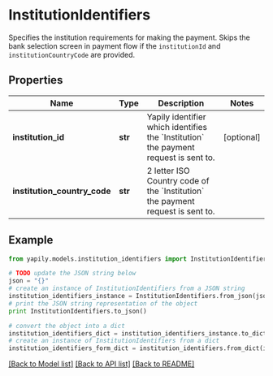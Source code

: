 # InstitutionIdentifiers

Specifies the institution requirements for making the payment. Skips the bank selection screen in payment flow if the `institutionId` and `institutionCountryCode` are provided.

## Properties
Name | Type | Description | Notes
------------ | ------------- | ------------- | -------------
**institution_id** | **str** | Yapily identifier which identifies the &#x60;Institution&#x60; the payment request is sent to. | [optional] 
**institution_country_code** | **str** | 2 letter ISO Country code of the &#x60;Institution&#x60; the payment request is sent to. | 

## Example

```python
from yapily.models.institution_identifiers import InstitutionIdentifiers

# TODO update the JSON string below
json = "{}"
# create an instance of InstitutionIdentifiers from a JSON string
institution_identifiers_instance = InstitutionIdentifiers.from_json(json)
# print the JSON string representation of the object
print InstitutionIdentifiers.to_json()

# convert the object into a dict
institution_identifiers_dict = institution_identifiers_instance.to_dict()
# create an instance of InstitutionIdentifiers from a dict
institution_identifiers_form_dict = institution_identifiers.from_dict(institution_identifiers_dict)
```
[[Back to Model list]](../README.md#documentation-for-models) [[Back to API list]](../README.md#documentation-for-api-endpoints) [[Back to README]](../README.md)


